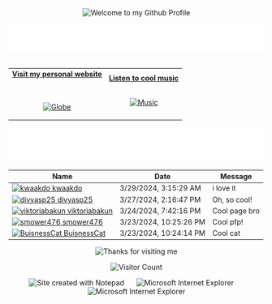 <!-- "Hero" Header -->
<div align="center">
  <img src="https://github.com/BrunnerLivio/brunnerlivio/blob/master/images/welcome.png?raw=true" style="max-width: 100%;" alt="Welcome to my Github Profile" />
  <br />
  <br />
  <img height="50" alt="My Name is Livio and I like Node.js" src="images/personal_note.svg" />
  <br />
  <br />

</div>

<!-- Social -->
<table width="100%" align="center">
<tr>
<td align="center">
<a href="https://brunnerliv.io">
<strong>Visit my personal website </strong>
<br />
<br />
<br />

<p>

<img alt="Globe" height="80" src="images/globe.gif">
</a>
</p>

</td>


<td align="center">
<a href="https://www.youtube.com/watch?v=3YxaaGgTQYM&ab_channel=EvanescenceVEVO">
<strong>Listen to cool music</strong>
<br />
<br />


<p>
<img height="100" alt="Music" src="images/music.gif"> 
</a>
</p>

</td>
</tr>
</table>

<div align="center">
<a href="https://github.com/BrunnerLivio/brunnerlivio/issues/62#issuecomment-new"><img src="images/guestbook.svg"></a> 
</div>

<!-- Guestbook -->
| Name | Date | Message |
|---|---|---|
| <a href="https://github.com/kwaakdo"><img width="24" src="https://avatars.githubusercontent.com/u/56034782?s=24&u=a2948b541017e489205cb6a3a58d2763a15a1329&v=4" alt="kwaakdo" /> kwaakdo</a> |3/29/2024, 3:15:29 AM|i love it|
| <a href="https://github.com/divyasp25"><img width="24" src="https://avatars.githubusercontent.com/u/116290434?s=24&u=640711933485209cf2e6861194cbfcb966f0d502&v=4" alt="divyasp25" /> divyasp25</a> |3/27/2024, 2:16:47 PM|Oh, so cool!|
| <a href="https://github.com/viktoriabakun"><img width="24" src="https://avatars.githubusercontent.com/u/59821235?s=24&u=e7b0bc5307a9eda6a5960c69eaba04c63985cdd8&v=4" alt="viktoriabakun" /> viktoriabakun</a> |3/24/2024, 7:42:16 PM|Cool page bro|
| <a href="https://github.com/smower476"><img width="24" src="https://avatars.githubusercontent.com/u/121474491?s=24&u=03b0d2c964170a57104838e42324a4832fce6e43&v=4" alt="smower476" /> smower476</a> |3/23/2024, 10:25:26 PM|Cool pfp!|
| <a href="https://github.com/BuisnessCat"><img width="24" src="https://avatars.githubusercontent.com/u/115939865?s=24&u=1008273524ff4e41507497e85f951139e87b9206&v=4" alt="BuisnessCat" /> BuisnessCat</a> |3/23/2024, 10:24:14 PM|Cool cat|
<!-- /Guestbook -->

<!-- Footer -->

<div align="center">

<img height="120" alt="Thanks for visiting me" width="100%" src="https://raw.githubusercontent.com/BrunnerLivio/brunnerlivio/master/images/marquee.svg" />
<br />

![Visitor Count](https://profile-counter.glitch.me/brunnerlivio/count.svg)


<img src="https://raw.githubusercontent.com/BrunnerLivio/brunnerlivio/master/images/notepad.gif" alt="Site created with Notepad" height="30" />
<!-- "margin-right: whatever;" -->
<span>&nbsp;&nbsp;&nbsp;&nbsp;</span>  
<img src="https://raw.githubusercontent.com/BrunnerLivio/brunnerlivio/master/images/ie_logo.gif" alt="Microsoft Internet Explorer" />
<span>&nbsp;&nbsp;&nbsp;&nbsp;</span>  
<img src="https://raw.githubusercontent.com/BrunnerLivio/brunnerlivio/master/images/noframes.gif" alt="Microsoft Internet Explorer" />

</div>
